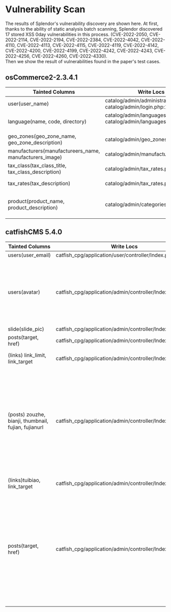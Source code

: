 # Vulnerability Scan
The results of Splendor's vulnerability discovery are shown here. 
At first, thanks to the ability of static analysis batch scanning, Splendor discovered 17 stored XSS 0day vulnerabilities in this process.
(CVE-2022-2050, CVE-2022-2114, CVE-2022-2194, CVE-2022-2384, CVE-2022-4042, CVE-2022-4110, CVE-2022-4113, CVE-2022-4115, CVE-2022-4119, CVE-2022-4142,
CVE-2022-4200, CVE-2022-4199, CVE-2022-4242, CVE-2022-4243, CVE-2022-4256, CVE-2022-4260, CVE-2022-4330).<br>
Then we show the result of vulnerabilities found in the paper's test cases.

## osCommerce2-2.3.4.1


  | Tainted Columns                                         | Write Locs                                                   | Read Locs                                                    |
  | ------------------------------------------------------- | ------------------------------------------------------------ | ------------------------------------------------------------ |
  | user(user_name)                                         | catalog/admin/administrators.php:287<br>catalog/admin/login.php:108 | catalog/admin/administrators.php:287<br>catalog/admin/administrators.php:368 |
  | language(name, code, directory)                         | catalog/admin/languages.php:79<br>catalog/admin/languages.php:26<br><br> | catalog/admin/languages.php:153<br>catalog/admin/languages.php:180<br>catalog/admin/languages.php:244 |
  | geo_zones(geo_zone_name, geo_zone_description)          | catalog/admin/geo_zones.php:67                               | catalog/admin/tax_rates.php:92                               |
  | manufacturers(manufactureers_name, manufacturers_image) | catalog/admin/manufacturers.php:45                           | catalog/admin/manufacturers.php:163<br>catalog/admin/manufacturers.php:163 |
  | tax_class(tax_class_title, tax_class_description)       | catalog/admin/tax_rates.php:26<br>                           | catalog/admin/tax_rates.php:85<br>catalog/admin/tax_rates.php:169 |
  | tax_rates(tax_description)                              | catalog/admin/tax_rates.php:38                               | catalog/admin/tax_rates.php:85<br>catalog/admin/tax_rates.php:169 |
  | product(product_name, product_description)              | catalog/admin/categories.php:320<br>                         | catalog/admin/specials.php:169<br>catalog/admin/reviews.php:144<br>catalog/admin/reviews.php:291<br>catalog/admin/reviews.php:88 |


## catfishCMS 5.4.0

  | Tainted Columns                                      | Write Locs                                              | Read Locs                                                    |
  | ---------------------------------------------------- | ------------------------------------------------------- | ------------------------------------------------------------ |
  | users(user_email)                                    | catfish_cpg/application/user/controller/Index.php:56    | catfish_cpg/application/admin/controller/Index.php:2669      |
  | users(avatar)                                        | catfish_cpg/application/admin/controller/Index.php:1639 | catfish_cpg/application/index/controller/Index.php:1249<br>catfish_cpg/application/index/controller/Index.php:1247<br>catfish_cpg/application/index/controller/Common.php:580<br>catfish_cpg/application/index/controller/Common.php:514<br>catfish_cpg/application/index/controller/Common.php:536<br>catfish_cpg/application/index/controller/Index.php:168<br>catfish_cpg/application/index/controller/Common.php:558<br>catfish_cpg/application/admin/controller/Index.php:2669<br>catfish_cpg/application/index/controller/Index.php:592<br>catfish_cpg/application/index/controller/Common.php:498 |
  | slide(slide_pic)                                     | catfish_cpg/application/admin/controller/Index.php:1217 | catfish_cpg/application/index/controller/Common.php:957      |
  | posts(target, href)                                  | catfish_cpg/application/admin/controller/Index.php:2092 | catfish_cpg/application/index/controller/Index.php:1284      |
  | (links) link_limit, link_target                      | catfish_cpg/application/admin/controller/Index.php:1410 | catfish_cpg/application/index/controller/Index.php:183<br>catfish_cpg/application/index/controller/Common.php:1264<br>catfish_cpg/application/index/controller/Common.php:1257 |
  | (posts) zouzhe, bianji, thumbnail, fujian, fujianurl | catfish_cpg/application/admin/controller/Index.php:655  | catfish_cpg/application/index/controller/Index.php:745<br>catfish_cpg/application/admin/controller/Index.php:586<br>catfish_cpg/application/index/controller/Index.php:1249<br>catfish_cpg/application/index/controller/Index.php:1247<br>catfish_cpg/application/index/controller/Common.php:514<br>catfish_cpg/application/index/controller/Common.php:536<br>catfish_cpg/application/index/controller/Common.php:607<br>catfish_cpg/application/index/controller/Index.php:786<br>catfish_cpg/application/index/controller/Index.php:168<br>catfish_cpg/application/index/controller/Common.php:558<br>catfish_cpg/application/admin/controller/Index.php:586<br>catfish_cpg/application/index/controller/Index.php:592<br>catfish_cpg/application/index/controller/Common.php:498<br>catfish_cpg/application/index/controller/Common.php:497<br>catfish_cpg/application/admin/controller/Index.php:1093<br>catfish_cpg/application/index/controller/Index.php:1441 |
  | (links)tuibiao, link_target                          | catfish_cpg/application/admin/controller/Index.php:1468 | catfish_cpg/application/index/controller/Index.php:183<br>catfish_cpg/application/index/controller/Common.php:1264<br>catfish_cpg/application/index/controller/Common.php:1257 |
  | posts(target, href)                                  | catfish_cpg/application/admin/controller/Index.php:988  | catfish_cpg/application/index/controller/Index.php:745<br>catfish_cpg/application/admin/controller/Index.php:586<br>catfish_cpg/application/index/controller/Index.php:1249<br>catfish_cpg/application/index/controller/Index.php:1247<br>catfish_cpg/application/admin/controller/Index.php:2102<br>catfish_cpg/application/index/controller/Common.php:514<br>catfish_cpg/application/index/controller/Common.php:536<br>catfish_cpg/application/index/controller/Common.php:607<br>catfish_cpg/application/index/controller/Index.php:786<br>catfish_cpg/application/index/controller/Index.php:168<br>catfish_cpg/application/index/controller/Common.php:558<br>catfish_cpg/application/admin/controller/Index.php:586<br>catfish_cpg/application/index/controller/Index.php:592<br>catfish_cpg/application/index/controller/Common.php:498<br>catfish_cpg/application/index/controller/Common.php:497<br>catfish_cpg/application/admin/controller/Index.php:1093<br>catfish_cpg/application/index/controller/Index.php:1441 |
  |                                                      |                                                         |                                                              |

  
